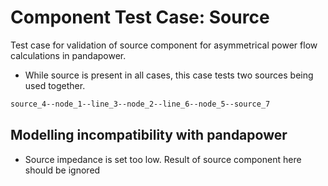 <!--
SPDX-FileCopyrightText: Contributors to the Power Grid Model project <powergridmodel@lfenergy.org>

SPDX-License-Identifier: MPL-2.0
-->

# Component Test Case: Source

Test case for validation of source component for asymmetrical power flow calculations in pandapower.

- While source is present in all cases, this case tests two sources being used together.

```txt
source_4--node_1--line_3--node_2--line_6--node_5--source_7
```

## Modelling incompatibility with pandapower

- Source impedance is set too low. Result of source component here should be ignored

